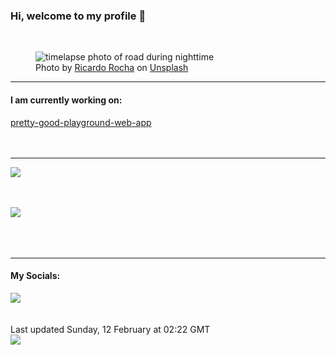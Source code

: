 <h3>Hi, welcome to my profile 👋</h3>

<br />
<figure>
  <img
    src="https://images.unsplash.com/photo-1522426266214-ec2d2abb9ce0?crop=entropy&cs=tinysrgb&fit=max&fm=jpg&ixid=MnwyNzQ3MDB8MHwxfHJhbmRvbXx8fHx8fHx8fDE2NzYxNjQzODE&ixlib=rb-4.0.3&q=80&w=1080&auto=format"
    alt="timelapse photo of road during nighttime" 
  />
  <figcaption>Photo by <a
    href="https://unsplash.com/@rcrazy?utm_source=Profile%20readme&utm_medium=referral">Ricardo Rocha</a> on <a
    href="https://unsplash.com/?utm_source=Profile%20readme&utm_medium=referral">Unsplash</a></figcaption>
</figure>




  <hr />
  <h4>I am currently working on:</h4>
  <a href="https://github.com/ShaneLucy/pretty-good-playground-web-app">pretty-good-playground-web-app</a>
  <br /><br /><br />

<hr />
<img
  src="https://github-readme-stats.vercel.app/api?username=shanelucy&show_icons=true&theme=calm"
/>
<br /><br /><br />

<img 
  src="https://github-readme-stats.vercel.app/api/top-langs/?username=shanelucy&theme=calm"
/>
<br /><br /><br /><br />
<hr />
<h4>My Socials:</h4>
<a href="https://uk.linkedin.com/in/shane-lucy-4735b616a">
  <img
    src="https://img.shields.io/badge/linkedin%20-%230077B5.svg?&style=for-the-badge&logo=linkedin&logoColor=white"
  />
</a>
<br /><br /><br />
Last updated Sunday, 12 February at 02:22 GMT
<br />
<img
  src="https://github.com/ShaneLucy/ShaneLucy/workflows/README%20build/badge.svg"
/>
